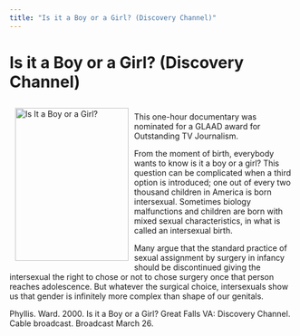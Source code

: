 ```yaml
---
title: "Is it a Boy or a Girl? (Discovery Channel)"
---
```


# Is it a Boy or a Girl? (Discovery Channel)

<p><img src="/img/books/discovery.jpg" width="200" height="270" alt="Is It a Boy or a Girl?" align="left" hspace=10 vspace=10>  <br />
This one-hour documentary was nominated for a <span class="caps">GLAAD</span> award for Outstanding TV Journalism.  </p>

<p>From the moment of birth, everybody wants to know is it a boy or a girl? This question can be complicated when a third option is introduced; one out of every two thousand children in America is born intersexual. Sometimes biology malfunctions and children are born with mixed sexual characteristics, in what is called an intersexual birth.  </p>

<p>Many argue that the standard practice of sexual assignment by surgery in infancy should be discontinued giving the intersexual the right to chose or not to chose surgery once that person reaches adolescence. But whatever the surgical choice, intersexuals show us that gender is infinitely more complex than shape of our genitals.  </p>

<p>Phyllis. Ward. 2000. Is it a Boy or a Girl? Great Falls VA: Discovery Channel. Cable broadcast. Broadcast March 26.</p>
